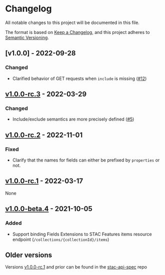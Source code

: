# Changelog

All notable changes to this project will be documented in this file.

The format is based on [Keep a Changelog](https://keepachangelog.com/en/1.0.0/),
and this project adheres to [Semantic Versioning](https://semver.org/spec/v2.0.0.html).

## [v1.0.0] - 2022-09-28

### Changed

- Clarified behavior of GET requests when `include` is missing ([#12](https://github.com/stac-api-extensions/fields/pull/12))

## [v1.0.0-rc.3] - 2022-03-29

### Changed

- Include/exclude semantics are more precisely defined ([#5](https://github.com/stac-api-extensions/fields/pull/5))

## [v1.0.0-rc.2] - 2022-11-01

### Fixed

- Clarify that the names for fields can either be prefixed by `properties` or not.

## [v1.0.0-rc.1] - 2022-03-17

None

## [v1.0.0-beta.4] - 2021-10-05

### Added

- Support binding Fields Extensions to STAC Features items resource
  endpoint (`/collections/{collectionId}/items`)

## Older versions

Versions [v1.0.0-rc.1](https://github.com/radiantearth/stac-api-spec/tree/v1.0.0-rc.1) and
prior can be found in the [stac-api-spec](https://github.com/radiantearth/stac-api-spec/) repo

[Unreleased]: <https://github.com/stac-api-extensions/fields/compare/v1.0.0-rc.3...main>
[v1.0.0-rc.3]: <https://github.com/stac-api-extensions/fields/tree/v1.0.0-rc.3>
[v1.0.0-rc.2]: <https://github.com/stac-api-extensions/fields/tree/v1.0.0-rc.2>
[v1.0.0-rc.1]: <https://github.com/radiantearth/stac-api-spec/tree/v1.0.0-rc.1>
[v1.0.0-beta.4]: <https://github.com/radiantearth/stac-api-spec/tree/v1.0.0-beta.4>
